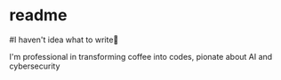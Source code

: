 # readme

#I haven't idea what to write🤣

I'm professional in transforming coffee into codes, pionate about AI and cybersecurity
